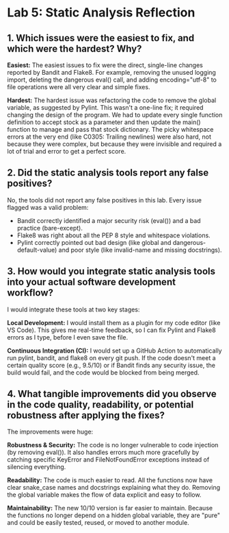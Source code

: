 # Lab 5: Static Analysis Reflection

## 1. Which issues were the easiest to fix, and which were the hardest? Why?

**Easiest:** The easiest issues to fix were the direct, single-line changes reported by Bandit and Flake8. For example, removing the unused logging import, deleting the dangerous eval() call, and adding encoding="utf-8" to file operations were all very clear and simple fixes.

**Hardest:** The hardest issue was refactoring the code to remove the global variable, as suggested by Pylint. This wasn't a one-line fix; it required changing the design of the program. We had to update every single function definition to accept stock as a parameter and then update the main() function to manage and pass that stock dictionary. The picky whitespace errors at the very end (like C0305: Trailing newlines) were also hard, not because they were complex, but because they were invisible and required a lot of trial and error to get a perfect score.

## 2. Did the static analysis tools report any false positives?

No, the tools did not report any false positives in this lab. Every issue flagged was a valid problem:

- Bandit correctly identified a major security risk (eval()) and a bad practice (bare-except).
- Flake8 was right about all the PEP 8 style and whitespace violations.
- Pylint correctly pointed out bad design (like global and dangerous-default-value) and poor style (like invalid-name and missing docstrings).

## 3. How would you integrate static analysis tools into your actual software development workflow?

I would integrate these tools at two key stages:

**Local Development:** I would install them as a plugin for my code editor (like VS Code). This gives me real-time feedback, so I can fix Pylint and Flake8 errors as I type, before I even save the file.

**Continuous Integration (CI):** I would set up a GitHub Action to automatically run pylint, bandit, and flake8 on every git push. If the code doesn't meet a certain quality score (e.g., 9.5/10) or if Bandit finds any security issue, the build would fail, and the code would be blocked from being merged.

## 4. What tangible improvements did you observe in the code quality, readability, or potential robustness after applying the fixes?

The improvements were huge:

**Robustness & Security:** The code is no longer vulnerable to code injection (by removing eval()). It also handles errors much more gracefully by catching specific KeyError and FileNotFoundError exceptions instead of silencing everything.

**Readability:** The code is much easier to read. All the functions now have clear snake_case names and docstrings explaining what they do. Removing the global variable makes the flow of data explicit and easy to follow.

**Maintainability:** The new 10/10 version is far easier to maintain. Because the functions no longer depend on a hidden global variable, they are "pure" and could be easily tested, reused, or moved to another module.